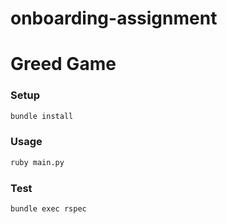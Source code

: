 # onboarding-assignment

# Greed Game

### Setup
```bash
bundle install
```

### Usage
```bash
ruby main.py
```

### Test
```bash
bundle exec rspec
```
